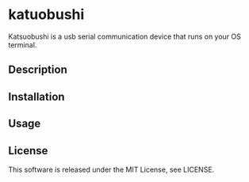 # katuobushi
Katsuobushi is a usb serial communication device that runs on your OS terminal.

## Description

## Installation

## Usage

## License
This software is released under the MIT License, see LICENSE.

